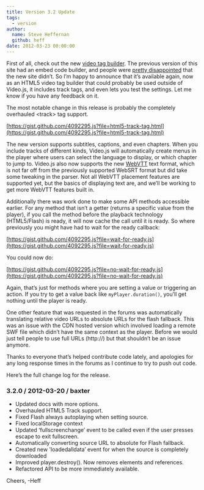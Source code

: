 ```yaml
---
title: Version 3.2 Update
tags:
  - version
author:
  name: Steve Heffernan
  github: heff
date: 2012-03-23 00:00:00
---
```


First of all, check out the new [video tag builder](/tag-builder/). The previous version of this site had an embed code builder, and people were [pretty disappointed](http://help.videojs.com/discussions/problems/873-whered-the-embed-builder-go) that the new site didn&rsquo;t. So I&rsquo;m happy to announce that it&rsquo;s available again, now as an HTML5 video tag builder that could probably be used outside of Video.js, it includes track tags, and even lets you test the settings. Let me know if you have any feedback on it.

The most notable change in this release is probably the completely overhauled &lt;track&gt; tag support.

[https://gist.github.com/4092295.js?file=html5-track-tag.html](https://gist.github.com/4092295.js?file=html5-track-tag.html)

The new version supports subtitles, captions, and even chapters. When you include tracks of different kinds, Video.js will automatically create menus in the player where users can select the language to display, or which chapter to jump to. Video.js also now supports the new [WebVTT](http://dev.w3.org/html5/webvtt/) text format, which is not far off from the previously supported WebSRT format but did take some tweaking in the parser. Not all WebVTT placement features are supported yet, but the basics of displaying text are, and we&rsquo;ll be working to get more WebVTT features built in.

Additionally there was work done to make some API methods accessible earlier. For any method that isn&rsquo;t a getter (returns a specific value from the player), if you call the method before the playback technology (HTML5/Flash) is ready, it will now cache the call until it is ready. So where previously you might have had to wait for the ready callback:

[https://gist.github.com/4092295.js?file=wait-for-ready.js](https://gist.github.com/4092295.js?file=wait-for-ready.js)

You could now do:

[https://gist.github.com/4092295.js?file=no-wait-for-ready.js](https://gist.github.com/4092295.js?file=no-wait-for-ready.js)

Again, that&rsquo;s just for methods where you are setting a value or triggering an action. If you try to get a value back like `myPlayer.duration()`, you&rsquo;ll get nothing until the player is ready.

One other feature that was requested in the forums was automatically translating relative video URLs to absolute URLs for the flash fallback. This was an issue with the CDN hosted version which involved loading a remote SWF file which didn&rsquo;t have the same context as the player. Before we would just tell people to use full URLs (http://) but that shouldn&rsquo;t be an issue anymore.

Thanks to everyone that&rsquo;s helped contribute code lately, and apologies for any long response times in the forums as I continue to try to push out code.

Here&rsquo;s the full change log for the release.

### 3.2.0 / 2012-03-20 / baxter

*   Updated docs with more options.
*   Overhauled HTML5 Track support.
*   Fixed Flash always autoplaying when setting source.
*   Fixed localStorage context
*   Updated &lsquo;fullscreenchange&rsquo; event to be called even if the user presses escape to exit fullscreen.
*   Automatically converting source URL to absolute for Flash fallback.
*   Created new 'loadedalldata&rsquo; event for when the source is completely downloaded
*   Improved player.destroy(). Now removes elements and references.
*   Refactored API to be more immediately available.

Cheers,
 -Heff

